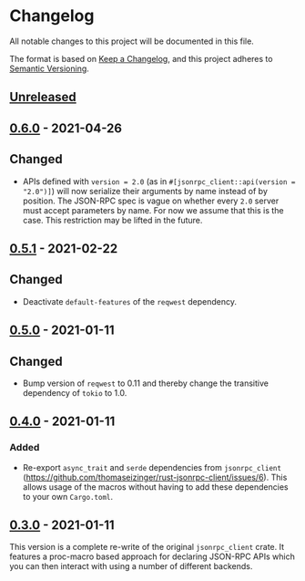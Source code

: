 # Changelog

All notable changes to this project will be documented in this file.

The format is based on [Keep a Changelog](https://keepachangelog.com/en/1.0.0/),
and this project adheres to [Semantic Versioning](https://semver.org/spec/v2.0.0.html).

## [Unreleased]

## [0.6.0] - 2021-04-26

## Changed

- APIs defined with `version = 2.0` (as in `#[jsonrpc_client::api(version = "2.0")]`) will now serialize their arguments by name instead of by position.
  The JSON-RPC spec is vague on whether every `2.0` server must accept parameters by name.
  For now we assume that this is the case.
  This restriction may be lifted in the future.

## [0.5.1] - 2021-02-22

## Changed

- Deactivate `default-features` of the `reqwest` dependency.

## [0.5.0] - 2021-01-11

## Changed

- Bump version of `reqwest` to 0.11 and thereby change the transitive dependency of `tokio` to 1.0.

## [0.4.0] - 2021-01-11

### Added

- Re-export `async_trait` and `serde` dependencies from `jsonrpc_client` (https://github.com/thomaseizinger/rust-jsonrpc-client/issues/6).
  This allows usage of the macros without having to add these dependencies to your own `Cargo.toml`.

## [0.3.0] - 2021-01-11

This version is a complete re-write of the original `jsonrpc_client` crate.
It features a proc-macro based approach for declaring JSON-RPC APIs which you can then interact with using a number of different backends.

[Unreleased]: https://github.com/thomaseizinger/rust-jsonrpc-client/compare/v0.6.0...HEAD
[0.6.0]: https://github.com/thomaseizinger/rust-jsonrpc-client/compare/v0.5.1...v0.6.0
[0.5.1]: https://github.com/thomaseizinger/rust-jsonrpc-client/compare/v0.5.0...v0.5.1
[0.5.0]: https://github.com/thomaseizinger/rust-jsonrpc-client/compare/v0.4.0...v0.5.0
[0.4.0]: https://github.com/thomaseizinger/rust-jsonrpc-client/compare/v0.3.0...v0.4.0
[0.3.0]: https://github.com/thomaseizinger/rust-jsonrpc-client/compare/32da264b1fdccf4302dc889ca8b2a407fe5b294f...v0.3.0
